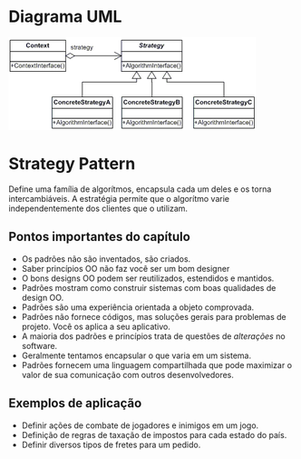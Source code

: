 # Diagrama UML

![Strategy UML Diagram](/assets/strategy-uml.png)
# Strategy Pattern
Define uma família de algorítmos, encapsula cada um deles e os torna intercambiáveis. A estratégia permite
que o algorítmo varie independentemente dos clientes que o utilizam.

## Pontos importantes do capítulo
- Os padrões não são inventados, são criados.
- Saber princípios OO não faz você ser um bom designer
- O bons designs OO podem ser reutilizados, estendidos e mantidos.
- Padrões mostram como construir sistemas com boas qualidades de design OO.
- Padrões são uma experiência orientada a objeto comprovada.
- Padrões não fornece códigos, mas soluções gerais para problemas de projeto. Você os aplica a seu aplicativo.
- A maioria dos padrões e princípios trata de questões de _alterações_ no software.
- Geralmente tentamos encapsular o que varia em um sistema.
- Padrões fornecem uma linguagem compartilhada que pode maximizar o valor de sua comunicação com outros desenvolvedores.

## Exemplos de aplicação
- Definir ações de combate de jogadores e inimigos em um jogo.
- Definição de regras de taxação de impostos para cada estado do país.
- Definir diversos tipos de fretes para um pedido.